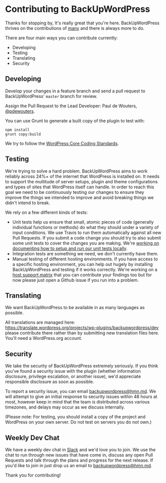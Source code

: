 # Contributing to BackUpWordPress

Thanks for stopping by, It's really great that you're here. BackUpWordPress thrives on the contributions of [many](https://github.com/humanmade/backupwordpress/graphs/contributors) and there is always more to do.

There are four main ways you can contribute currently:

- Developing
- Testing
- Translating
- Security

## Developing

Develop your changes in a feature branch and send a pull request to BackUpWordPress' `master` branch for review.

Assign the Pull Request to the Lead Developer: Paul de Wouters, [@pdewouters](https://github.com/pdewouters).

You can use Grunt to generate a built copy of the plugin to test with:

```
npm install
grunt copy:build
```

We try to follow the [WordPress Core Coding Standards](http://codex.wordpress.org/WordPress_Coding_Standards).

## Testing

We're trying to solve a hard problem. BackUpWordPress aims to work reliably across 24%+ of the internet that WordPress is installed on. It needs to support the multitude of server setups, plugin and theme configurations and types of sites that WordPress itself can handle. In order to reach this goal we need to be continuously testing our changes to ensure they improve the things we intended to improve and avoid breaking things we didn't intend to break.

We rely on a few different kinds of tests:

- Unit tests help us ensure that small, atomic pieces of code (generally individual functions or methods) do what they should under a variety of input conditions. We use Travis to run them automatically against all new Pull Requests. If you submit a code change you should try to also submit some unit tests to cover the changes you are making. We're [working on documenting how to setup and run our unit tests locally](https://github.com/humanmade/backupwordpress/issues/837).
- Integration tests are something we need, we don't currently have them.
- Manual testing of different hosting environments. If you have access to a specific hosting environment, you can help out hugely by installing BackUpWordPress and testing if it works correctly. We're working on a [host support matrix](https://github.com/humanmade/backupwordpress/issues/838) that you can contribute your findings too but for now please just open a Github issue if you run into a problem.

## Translating

We want BackUpWordPress to be available in as many languages as possible.

All translations are managed here: https://translate.wordpress.org/projects/wp-plugins/backupwordpress/dev please contribute there rather than by submitting new translation files here. You'll need a WordPress.org account.

## Security

We take the security of BackUpWordPress extremely seriously. If you think you've found a security issue with the plugin (whether information disclosure, privilege escalation, or another issue), we'd appreciate responsible disclosure as soon as possible.

To report a security issue, you can email backupwordpress@hmn.md. We will attempt to give an initial response to security issues within 48 hours at most, however keep in mind that the team is distributed across various timezones, and delays may occur as we discuss internally.

(Please note: For testing, you should install a copy of the project and WordPress on your own server. Do not test on servers you do not own.)

## Weekly Dev Chat

We have a weekly dev chat in [Slack](https://backupwordpress.slack.com) and we'd love you to join. We use the chat to run through new issues that have come in, discuss any open Pull Requests and talk through the plans and progress for the next release. If you'd like to join in just drop us an email to backupwordpress@hmn.md.

Thank you for contributing!
